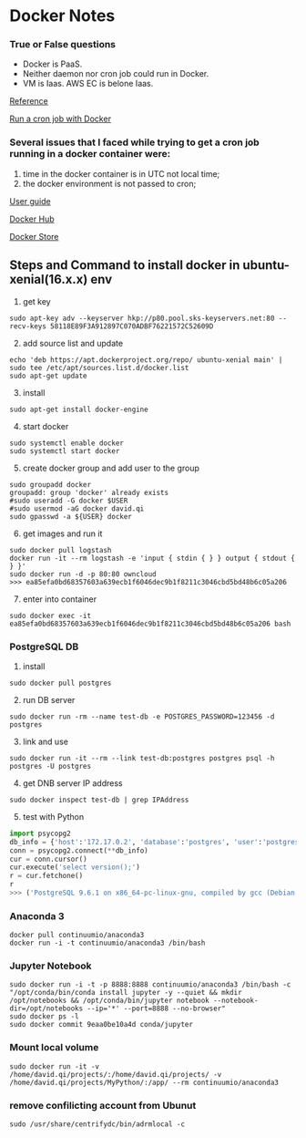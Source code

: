 # Docker Notes

### True or False questions
* Docker is PaaS.
* Neither daemon nor cron job could run in Docker.
* VM is Iaas. AWS EC is belone Iaas.

[Reference](https://docs.docker.com/engine/admin/using_supervisord/#running-your-supervisor-container)

[Run a cron job with Docker](https://www.ekito.fr/people/run-a-cron-job-with-docker/)

### Several issues that I faced while trying to get a cron job running in a docker container were:
1. time in the docker container is in UTC not local time;
2. the docker environment is not passed to cron;

[User guide](http://www.widuu.com/chinese_docker/userguide/dockervolumes.html)

[Docker Hub](https://hub.docker.com/explore/)

[Docker Store](https://store.docker.com/search?q=&source=verified&type=image)

## Steps and Command to install docker in ubuntu-xenial(16.x.x) env

1. get key
```shell
sudo apt-key adv --keyserver hkp://p80.pool.sks-keyservers.net:80 --recv-keys 58118E89F3A912897C070ADBF76221572C52609D
```
2. add source list and update
```shell
echo 'deb https://apt.dockerproject.org/repo/ ubuntu-xenial main' | sudo tee /etc/apt/sources.list.d/docker.list
sudo apt-get update
```
3. install
```shell
sudo apt-get install docker-engine
```
4. start docker
```shell
sudo systemctl enable docker
sudo systemctl start docker
```
5. create docker group and add user to the group
```shell
sudo groupadd docker
groupadd: group 'docker' already exists
#sudo useradd -G docker $USER
#sudo usermod -aG docker david.qi
sudo gpasswd -a ${USER} docker
```
6. get images and run it
```shell
sudo docker pull logstash
docker run -it --rm logstash -e 'input { stdin { } } output { stdout { } }'
sudo docker run -d -p 80:80 owncloud
>>> ea85efa0bd68357603a639ecb1f6046dec9b1f8211c3046cbd5bd48b6c05a206
```
7. enter into container
```shell
sudo docker exec -it ea85efa0bd68357603a639ecb1f6046dec9b1f8211c3046cbd5bd48b6c05a206 bash
```

### PostgreSQL DB

1. install
```shell
sudo docker pull postgres
```
2. run DB server
```shell
sudo docker run -rm --name test-db -e POSTGRES_PASSWORD=123456 -d postgres
```
3. link and use
```shell
sudo docker run -it --rm --link test-db:postgres postgres psql -h postgres -U postgres
```
4. get DNB server IP address
```shell
sudo docker inspect test-db | grep IPAddress
```
5. test with Python
```python
import psycopg2
db_info = {'host':'172.17.0.2', 'database':'postgres', 'user':'postgres', 'password':'123456'}
conn = psycopg2.connect(**db_info)
cur = conn.cursor()
cur.execute('select version();')
r = cur.fetchone()
r
>>> ('PostgreSQL 9.6.1 on x86_64-pc-linux-gnu, compiled by gcc (Debian 4.9.2-10) 4.9.2, 64-bit',)
```

### Anaconda 3
```shell
docker pull continuumio/anaconda3
docker run -i -t continuumio/anaconda3 /bin/bash
```

### Jupyter Notebook
```shell
sudo docker run -i -t -p 8888:8888 continuumio/anaconda3 /bin/bash -c "/opt/conda/bin/conda install jupyter -y --quiet && mkdir /opt/notebooks && /opt/conda/bin/jupyter notebook --notebook-dir=/opt/notebooks --ip='*' --port=8888 --no-browser"
sudo docker ps -l
sudo docker commit 9eaa0be10a4d conda/jupyter
```

### Mount local volume
```shell
sudo docker run -it -v /home/david.qi/projects/:/home/david.qi/projects/ -v /home/david.qi/projects/MyPython/:/app/ --rm continuumio/anaconda3
```



### remove confilicting account from Ubunut
```shell
sudo /usr/share/centrifydc/bin/adrmlocal -c
```
